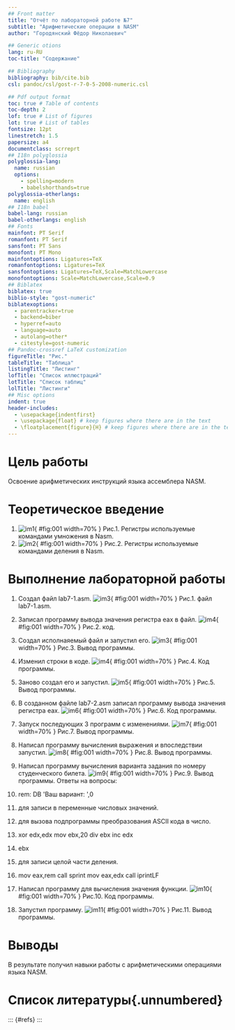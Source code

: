 ```yaml
---
## Front matter
title: "Отчёт по лабораторной работе №7"
subtitle: "Арифметические операции в NASM"
author: "Городянский Фёдор Николаевич"

## Generic otions
lang: ru-RU
toc-title: "Содержание"

## Bibliography
bibliography: bib/cite.bib
csl: pandoc/csl/gost-r-7-0-5-2008-numeric.csl

## Pdf output format
toc: true # Table of contents
toc-depth: 2
lof: true # List of figures
lot: true # List of tables
fontsize: 12pt
linestretch: 1.5
papersize: a4
documentclass: scrreprt
## I18n polyglossia
polyglossia-lang:
  name: russian
  options:
	- spelling=modern
	- babelshorthands=true
polyglossia-otherlangs:
  name: english
## I18n babel
babel-lang: russian
babel-otherlangs: english
## Fonts
mainfont: PT Serif
romanfont: PT Serif
sansfont: PT Sans
monofont: PT Mono
mainfontoptions: Ligatures=TeX
romanfontoptions: Ligatures=TeX
sansfontoptions: Ligatures=TeX,Scale=MatchLowercase
monofontoptions: Scale=MatchLowercase,Scale=0.9
## Biblatex
biblatex: true
biblio-style: "gost-numeric"
biblatexoptions:
  - parentracker=true
  - backend=biber
  - hyperref=auto
  - language=auto
  - autolang=other*
  - citestyle=gost-numeric
## Pandoc-crossref LaTeX customization
figureTitle: "Рис."
tableTitle: "Таблица"
listingTitle: "Листинг"
lofTitle: "Список иллюстраций"
lotTitle: "Список таблиц"
lolTitle: "Листинги"
## Misc options
indent: true
header-includes:
  - \usepackage{indentfirst}
  - \usepackage{float} # keep figures where there are in the text
  - \floatplacement{figure}{H} # keep figures where there are in the text
---
```


# Цель работы

Освоение арифметических инструкций языка ассемблера NASM.


# Теоретическое введение

1. ![im1](image/im1.png){ #fig:001 width=70% }
Рис.1. Регистры используемые командами умножения в Nasm.
2. ![im2](image/im2.png){ #fig:001 width=70% }
Рис.2. Регистры используемые командами деления в Nasm.



# Выполнение лабораторной работы

1. Создал файл lab7-1.asm.
![im3](image/im0.png){ #fig:001 width=70% }
Рис.1. файл lab7-1.asm.
2. Записал программу вывода значения регистра eax в файл.
![im4](image/im4.png){ #fig:001 width=70% }
Рис.2. код.
3. Создал исполнаяемый файл и запустил его.
![im3](image/im3.png){ #fig:001 width=70% }
Рис.3. Вывод программы.
4. Изменил строки в коде.
![im4](image/im5.png){ #fig:001 width=70% }
Рис.4. Код программы.
5. Заново создал его и запустил.
![im5](image/im6.png){ #fig:001 width=70% }
Рис.5. Вывод программы.
6. В созданном файле lab7-2.asm записал программу вывода значения регистра eax.
![im6](image/im7.png){ #fig:001 width=70% }
Рис.6. Код программы.
7. Запуск последующих 3 программ с изменениями.
![im7](image/im8.png){ #fig:001 width=70% }
Рис.7. Вывод программы.
8. Написал программу вычисления выражения и впоследствии запустил.
![im8](image/im9.png){ #fig:001 width=70% }
Рис.8. Вывод программы.
9. Написал программу вычисления варианта задания по
номеру студенческого билета.
![im9](image/im10.png){ #fig:001 width=70% }
Рис.9. Вывод программы.
Ответы на вопросы:
1. rem: DB 'Ваш вариант: ',0
2. для записи в переменные числовых значений.
3. для вызова подпрограммы преобразования ASCII кода в число.
4. xor edx,edx
   mov ebx,20
   div ebx
   inc edx
5. ebx
6. для записи целой части деления.
7. mov eax,rem
   call sprint
   mov eax,edx
   call iprintLF

10. Написал программу для вычисления значения функции.
 ![im10](image/im12.png){ #fig:001 width=70% }
Рис.10. Код программы.
11. Запустил программу.
![im11](image/im11.png){ #fig:001 width=70% }
Рис.11. Вывод программы.


# Выводы

В результате получил навыки работы с арифметическими операциями языка NASM.

# Список литературы{.unnumbered}

::: {#refs}
:::
